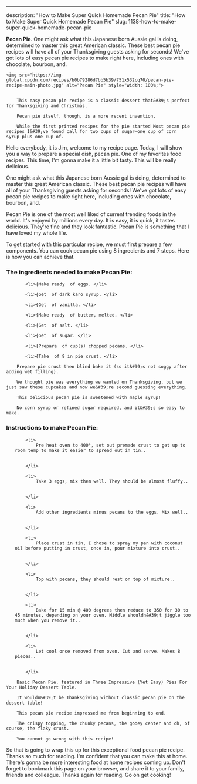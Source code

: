 ---
description: "How to Make Super Quick Homemade Pecan Pie"
title: "How to Make Super Quick Homemade Pecan Pie"
slug: 1138-how-to-make-super-quick-homemade-pecan-pie

<p>
	<strong>Pecan Pie</strong>. 
	One might ask what this Japanese born Aussie gal is doing, determined to master this great American classic. These best pecan pie recipes will have all of your Thanksgiving guests asking for seconds! We&#39;ve got lots of easy pecan pie recipes to make right here, including ones with chocolate, bourbon, and.
</p>
<p>
	
	<img src="https://img-global.cpcdn.com/recipes/b0b79286d7bb5b39/751x532cq70/pecan-pie-recipe-main-photo.jpg" alt="Pecan Pie" style="width: 100%;">
	
	
		This easy pecan pie recipe is a classic dessert that&#39;s perfect for Thanksgiving and Christmas.
	
		Pecan pie itself, though, is a more recent invention.
	
		While the first printed recipes for the pie started Most pecan pie recipes I&#39;ve found call for two cups of sugar—one cup of corn syrup plus one cup of.
	
</p>
<p>
	Hello everybody, it is Jim, welcome to my recipe page. Today, I will show you a way to prepare a special dish, pecan pie. One of my favorites food recipes. This time, I'm gonna make it a little bit tasty. This will be really delicious.
</p>
	
<p>
	One might ask what this Japanese born Aussie gal is doing, determined to master this great American classic. These best pecan pie recipes will have all of your Thanksgiving guests asking for seconds! We&#39;ve got lots of easy pecan pie recipes to make right here, including ones with chocolate, bourbon, and.
</p>
<p>
	Pecan Pie is one of the most well liked of current trending foods in the world. It's enjoyed by millions every day. It is easy, it is quick, it tastes delicious. They're fine and they look fantastic. Pecan Pie is something that I have loved my whole life.
</p>

<p>
To get started with this particular recipe, we must first prepare a few components. You can cook pecan pie using 8 ingredients and 7 steps. Here is how you can achieve that.
</p>

<h3>The ingredients needed to make Pecan Pie:</h3>

<ol>
	
		<li>{Make ready  of eggs. </li>
	
		<li>{Get  of dark karo syrup. </li>
	
		<li>{Get  of vanilla. </li>
	
		<li>{Make ready  of butter, melted. </li>
	
		<li>{Get  of salt. </li>
	
		<li>{Get  of sugar. </li>
	
		<li>{Prepare  of cup(s) chopped pecans. </li>
	
		<li>{Take  of 9 in pie crust. </li>
	
</ol>
<p>
	
		Prepare pie crust then blind bake it (so it&#39;s not soggy after adding wet filling).
	
		We thought pie was everything we wanted on Thanksgiving, but we just saw these cupcakes and now we&#39;re second guessing everything.
	
		This delicious pecan pie is sweetened with maple syrup!
	
		No corn syrup or refined sugar required, and it&#39;s so easy to make.
	
</p>

<h3>Instructions to make Pecan Pie:</h3>

<ol>
	
		<li>
			Pre heat oven to 400°, set out premade crust to get up to room temp to make it easier to spread out in tin..
			
			
		</li>
	
		<li>
			Take 3 eggs, mix them well. They should be almost fluffy..
			
			
		</li>
	
		<li>
			Add other ingredients minus pecans to the eggs. Mix well..
			
			
		</li>
	
		<li>
			Place crust in tin, I chose to spray my pan with coconut oil before putting in crust, once in, pour mixture into crust..
			
			
		</li>
	
		<li>
			Top with pecans, they should rest on top of mixture..
			
			
		</li>
	
		<li>
			Bake for 15 min @ 400 degrees then reduce to 350 for 30 to 45 minutes, depending on your oven. Middle shouldn&#39;t jiggle too much when you remove it..
			
			
		</li>
	
		<li>
			Let cool once removed from oven. Cut and serve. Makes 8 pieces..
			
			
		</li>
	
</ol>

<p>
	
		Basic Pecan Pie. featured in Three Impressive (Yet Easy) Pies For Your Holiday Dessert Table.
	
		It wouldn&#39;t be Thanksgiving without classic pecan pie on the dessert table!
	
		This pecan pie recipe impressed me from beginning to end.
	
		The crispy topping, the chunky pecans, the gooey center and oh, of course, the flaky crust.
	
		You cannot go wrong with this recipe!
	
</p>

<p>
	So that is going to wrap this up for this exceptional food pecan pie recipe. Thanks so much for reading. I'm confident that you can make this at home. There's gonna be more interesting food at home recipes coming up. Don't forget to bookmark this page on your browser, and share it to your family, friends and colleague. Thanks again for reading. Go on get cooking!
</p>
